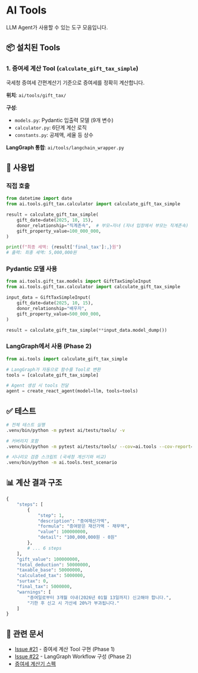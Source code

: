 # AI Tools

LLM Agent가 사용할 수 있는 도구 모음입니다.

## 📦 설치된 Tools

### 1. 증여세 계산 Tool (`calculate_gift_tax_simple`)

국세청 증여세 간편계산기 기준으로 증여세를 정확히 계산합니다.

**위치**: `ai/tools/gift_tax/`

**구성**:
- `models.py`: Pydantic 입출력 모델 (9개 변수)
- `calculator.py`: 6단계 계산 로직
- `constants.py`: 공제액, 세율 등 상수

**LangGraph 통합**: `ai/tools/langchain_wrapper.py`

## 🚀 사용법

### 직접 호출

```python
from datetime import date
from ai.tools.gift_tax.calculator import calculate_gift_tax_simple

result = calculate_gift_tax_simple(
    gift_date=date(2025, 10, 15),
    donor_relationship="직계존속",  # 부모→자녀 (자녀 입장에서 부모는 직계존속)
    gift_property_value=100_000_000,
)

print(f"최종 세액: {result['final_tax']:,}원")
# 출력: 최종 세액: 5,000,000원
```

### Pydantic 모델 사용

```python
from ai.tools.gift_tax.models import GiftTaxSimpleInput
from ai.tools.gift_tax.calculator import calculate_gift_tax_simple

input_data = GiftTaxSimpleInput(
    gift_date=date(2025, 10, 15),
    donor_relationship="배우자",
    gift_property_value=500_000_000,
)

result = calculate_gift_tax_simple(**input_data.model_dump())
```

### LangGraph에서 사용 (Phase 2)

```python
from ai.tools import calculate_gift_tax_simple

# LangGraph가 자동으로 함수를 Tool로 변환
tools = [calculate_gift_tax_simple]

# Agent 생성 시 tools 전달
agent = create_react_agent(model=llm, tools=tools)
```

## ✅ 테스트

```bash
# 전체 테스트 실행
.venv/bin/python -m pytest ai/tests/tools/ -v

# 커버리지 포함
.venv/bin/python -m pytest ai/tests/tools/ --cov=ai.tools --cov-report=term-missing

# 시나리오 검증 스크립트 (국세청 계산기와 비교)
.venv/bin/python -m ai.tools.test_scenario
```

## 📊 계산 결과 구조

```python
{
    "steps": [
        {
            "step": 1,
            "description": "증여재산가액",
            "formula": "증여받은 재산가액 - 채무액",
            "value": 100000000,
            "detail": "100,000,000원 - 0원"
        },
        # ... 6 steps
    ],
    "gift_value": 100000000,
    "total_deduction": 50000000,
    "taxable_base": 50000000,
    "calculated_tax": 5000000,
    "surtax": 0,
    "final_tax": 5000000,
    "warnings": [
        "증여일로부터 3개월 이내(2026년 01월 13일까지) 신고해야 합니다.",
        "기한 후 신고 시 가산세 20%가 부과됩니다."
    ]
}
```

## 🔗 관련 문서

- [Issue #21](https://github.com/heumlabs/gift-tax-agent/issues/21) - 증여세 계산 Tool 구현 (Phase 1)
- [Issue #22](https://github.com/heumlabs/gift-tax-agent/issues/22) - LangGraph Workflow 구성 (Phase 2)
- [증여세 계산기 스펙](../../docs/prd_detail/ai-logic/05-gift-tax-calculator-spec.md)
